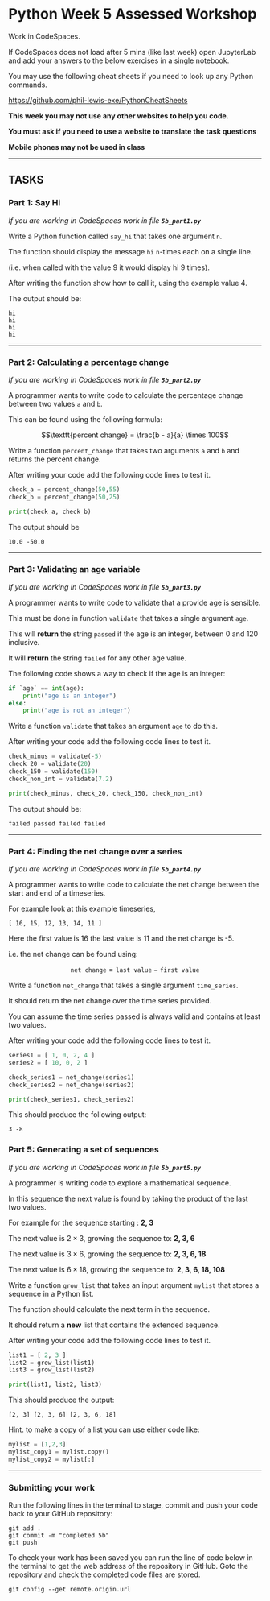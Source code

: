 # Python Week 5 Assessed Workshop

Work in CodeSpaces. 

If CodeSpaces does not load after 5 mins (like last week) open JupyterLab and add your answers to the below exercises in a single notebook.

You may use the following cheat sheets if you need to look up any Python commands.

https://github.com/phil-lewis-exe/PythonCheatSheets

**This week you may not use any other websites to help you code.**

**You must ask if you need to use a website to translate the task questions**

**Mobile phones may not be used in class**

---

## TASKS


### Part 1: Say Hi

*If you are working in CodeSpaces work in file **`5b_part1.py`***

Write a Python function called `say_hi` that takes one argument `n`.

The function should display the message `hi` `n`-times each on a single line.

(i.e. when called with the value 9 it would display hi 9 times).

After writing the function show how to call it, using the example value 4.

The output should be:

```
hi
hi
hi
hi
```

---

### Part 2: Calculating a percentage change

*If you are working in CodeSpaces work in file **`5b_part2.py`***

A programmer wants to write code to calculate the percentage change between two values `a` and `b`.

This can be found using the following formula:

$$\texttt{percent change} = \frac{b - a}{a} \times 100$$

Write a function `percent_change` that takes two arguments `a` and `b` and returns the percent change.

After writing your code add the following code lines to test it. 

```python
check_a = percent_change(50,55)
check_b = percent_change(50,25)

print(check_a, check_b)
```

The output should be 

```
10.0 -50.0
```

---


### Part 3: Validating an age variable

*If you are working in CodeSpaces work in file **`5b_part3.py`***

A programmer wants to write code to validate that a provide age is sensible.

This must be done in function `validate` that takes a single argument `age`.

This will **return** the string `passed` if the age is an integer, between 0 and 120 inclusive.

It will **return** the string `failed` for any other age value.

The following code shows a way to check if the age is an integer:

```python
if `age` == int(age):
    print("age is an integer")
else:
    print("age is not an integer")
```

Write a function `validate` that takes an argument `age` to do this.

After writing your code add the following code lines to test it. 

```python
check_minus = validate(-5)
check_20 = validate(20)
check_150 = validate(150)
check_non_int = validate(7.2)

print(check_minus, check_20, check_150, check_non_int)
```

The output should be:

```
failed passed failed failed
```

---

### Part 4: Finding the net change over a series

*If you are working in CodeSpaces work in file **`5b_part4.py`***

A programmer wants to write code to calculate the net change between the start and end of a timeseries.

For example look at this example timeseries,

```
[ 16, 15, 12, 13, 14, 11 ]
```

Here the first value is 16 the last value is 11 and the net change is -5.

i.e. the net change can be found using:

$$\texttt{net change} =  \texttt{last value} - \texttt{first value}$$

Write a function `net_change` that takes a single argument `time_series`.

It should return the net change over the time series provided. 

You can assume the time series passed is always valid and contains at least two values.

After writing your code add the following code lines to test it. 

```python 
series1 = [ 1, 0, 2, 4 ]
series2 = [ 10, 0, 2 ]

check_series1 = net_change(series1)
check_series2 = net_change(series2)

print(check_series1, check_series2)
```

This should produce the following output:

```
3 -8
```

### Part 5: Generating a set of sequences

*If you are working in CodeSpaces work in file **`5b_part5.py`***

A programmer is writing code to explore a mathematical sequence.

In this sequence the next value is found by taking the product of the last two values.

For example for the sequence starting : **2, 3**

The next value is $2 \times 3$, growing the sequence to: **2, 3, 6**

The next value is $3 \times 6$, growing the sequence to: **2, 3, 6, 18**

The next value is $6 \times 18$, growing the sequence to: **2, 3, 6, 18, 108**

Write a function `grow_list` that takes an input argument `mylist` that stores a sequence in a Python list.

The function should calculate the next term in the sequence.

It should return a **new** list that contains the extended sequence.

After writing your code add the following code lines to test it. 

```python
list1 = [ 2, 3 ]
list2 = grow_list(list1)
list3 = grow_list(list2)

print(list1, list2, list3)
```

This should produce the output:

```
[2, 3] [2, 3, 6] [2, 3, 6, 18]
```

Hint. to make a copy of a list you can use either code like:

```python
mylist = [1,2,3]
mylist_copy1 = mylist.copy()
mylist_copy2 = mylist[:]
```

---

### Submitting your work

Run the following lines in the terminal to stage, commit and push your code back to your GitHub repository:

```
git add .
git commit -m "completed 5b"
git push
```

To check your work has been saved you can run the line of code below in the terminal to get the web address of the repository in GitHub. Goto the repository and check the completed code files are stored.

```
git config --get remote.origin.url
```
